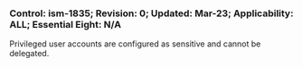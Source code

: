 ### Control: ism-1835; Revision: 0; Updated: Mar-23; Applicability: ALL; Essential Eight: N/A
<p>Privileged user accounts are configured as sensitive and cannot be delegated.</p>